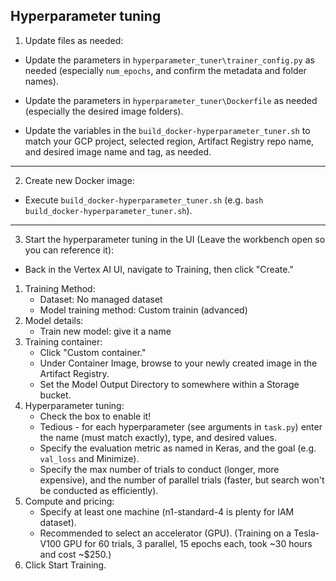 ## Hyperparameter tuning

1. Update files as needed:

- Update the parameters in `hyperparameter_tuner\trainer_config.py` as needed (especially `num_epochs`, and confirm the metadata and folder names).

- Update the parameters in `hyperparameter_tuner\Dockerfile` as needed (especially the desired image folders).

- Update the variables in the `build_docker-hyperparameter_tuner.sh` to match your GCP project, selected region, Artifact Registry repo name, and desired image name and tag, as needed.

-----

2. Create new Docker image:

- Execute `build_docker-hyperparameter_tuner.sh` (e.g. `bash build_docker-hyperparameter_tuner.sh`).

-----

3. Start the hyperparameter tuning in the UI (Leave the workbench open so you can reference it):

- Back in the Vertex AI UI, navigate to Training, then click "Create."

1. Training Method:
    * Dataset: No managed dataset
    * Model training method: Custom trainin (advanced)
2. Model details:
    * Train new model: give it a name
3. Training container:
    * Click "Custom container."
    * Under Container Image, browse to your newly created image in the Artifact Registry.
    * Set the Model Output Directory to somewhere within a Storage bucket.
4. Hyperparameter tuning:
    * Check the box to enable it!
    * Tedious - for each hyperparameter (see arguments in `task.py`) enter the name (must match exactly), type, and desired values.
    * Specify the evaluation metric as named in Keras, and the goal (e.g. `val_loss` and Minimize).
    * Specify the max number of trials to conduct (longer, more expensive), and the number of parallel trials (faster, but search won't be conducted as efficiently).
5. Compute and pricing:
    * Specify at least one machine (n1-standard-4 is plenty for IAM dataset).
    * Recommended to select an accelerator (GPU).  (Training on a Tesla-V100 GPU for 60 trials, 3 parallel, 15 epochs each, took ~30 hours and cost ~$250.)
6. Click Start Training.
